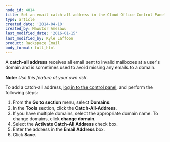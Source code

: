 ```yaml
---
node_id: 4014
title: Set an email catch-all address in the Cloud Office Control Panel
type: article
created_date: '2014-04-10'
created_by: Mawutor Amesawu
last_modified_date: '2016-01-15'
last_modified_by: Kyle Laffoon
product: Rackspace Email
body_format: full_html
---
```


A **catch-all address** receives all email sent to invalid mailboxes at
a user's domain and is sometimes used to avoid missing any emails to a
domain.

**Note:** *Use this feature at your own risk.*

To add a catch-all address, [log in to the control
panel](https://cp.rackspace.com/), and perform the following steps:

1.  From the **Go to section** menu, select **Domains**.
2.  In the **Tools** section, click the **Catch-All-Address**.
3.  If you have multiple domains, select the appropriate domain name. To
    change domains, click **change domain**.
4.  Select the **Activate Catch-All Address** check box.
5.  Enter the address in the **Email Address** box.
6.  Click **Save**.


